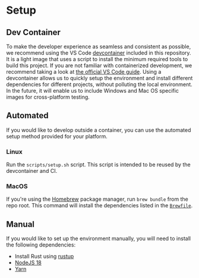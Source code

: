 # Setup

## Dev Container

To make the developer experience as seamless and consistent as possible, we recommend using the VS Code [devcontainer](https://github.com/NomicFoundation/slang/tree/main/.devcontainer) included in this repository.
It is a light image that uses a script to install the minimum required tools to build this project.
If you are not familiar with containerized development, we recommend taking a look at [the official VS Code guide](https://code.visualstudio.com/docs/remote/containers).
Using a devcontainer allows us to quickly setup the environment and install different dependencies for different projects, without polluting the local environment.
In the future, it will enable us to include Windows and Mac OS specific images for cross-platform testing.

## Automated

If you would like to develop outside a container, you can use the automated setup method provided for your platform.

### Linux 

Run the `scripts/setup.sh` script.  This script is intended to be reused by the devcontainer and CI.

### MacOS

If you're using the [Homebrew](https://brew.sh/) package manager, run `brew bundle` from the repo root. This command will install the dependencies listed in the [`Brewfile`](../../../Brewfile).

## Manual

If you would like to set up the environment manually, you will need to install the following dependencies:

- Install Rust using [rustup](https://www.rust-lang.org/tools/install)
- [NodeJS 18](https://nodejs.org/en)
- [Yarn](https://yarnpkg.com/getting-started/install)